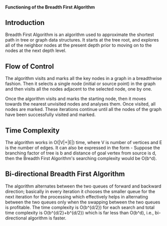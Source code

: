 #### Functioning of the Breadth First Algorithm ####

Introduction
------------
Breadth First Algorithm is an algorithm used to approximate the shortest path in tree or graph data structures. It starts at the tree root, and explores all of the neighbor nodes at the present depth prior to moving on to the nodes at the next depth level.

Flow of Control
--------------
The algorithm visits and marks all the key nodes in a graph in a breadthwise fashion. Then it selects a single node (initial or source point) in the graph and then visits all the nodes adjacent to the selected node, one by one.

Once the algorithm visits and marks the starting node, then it moves towards the nearest unvisited nodes and analyses them. Once visited, all nodes are marked. These iterations continue until all the nodes of the graph have been successfully visited and marked.

Time Complexity
---------------
The algorithm works in O(|V|+|E|) time, where V is number of vertices and E is the number of edges.
It can also be expressed in the form - Suppose the branching factor of tree is b and distance of goal vertex from source is d, then the Breadth First Algorithm's searching complexity would be O(b^d).

Bi-directional Breadth First Algorithm
--------------------------------------
The algorithm alternates between the two queues of forward and backward direction; basically in every iteration it chooses the smaller queue for the next iteration for the processing which effectively helps in alternating between the two queues only when the swapping between the two queues is profitable.
The time complexity is O(b^{d/2}) for each search and total time complexity is O(b^{d/2}+b^{d/2}) which is far less than O(b^d), i.e., bi-directional algorithm is faster.
